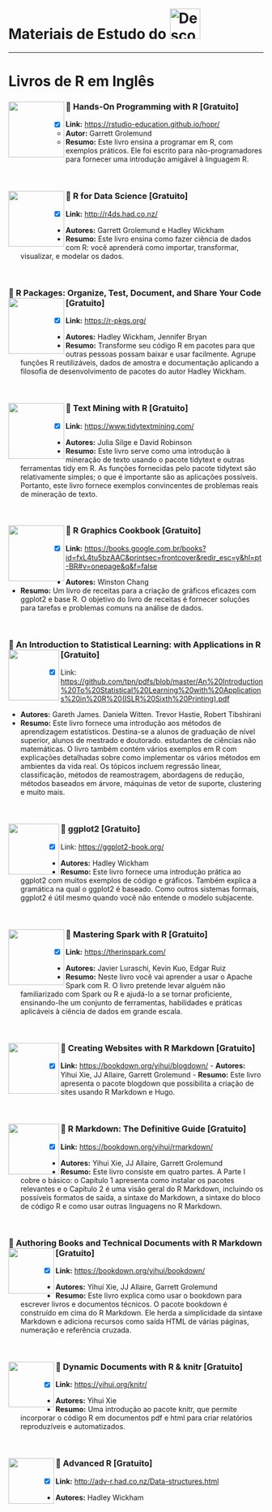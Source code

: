 
# Materiais de Estudo do <a  href="https://www.instagram.com/descomplicaestatistica/"> <img src="https://www.cbib.cl/wp-content/uploads/2019/10/Logo-RStudio-imagen-destacada.png" title="Descomplica Estatistica" class="center" width="60">  </a>  

------

# Livros de R em Inglês

### :green_book: Hands-On Programming with R [Gratuito] <img align="left" width="110" src="https://images-na.ssl-images-amazon.com/images/I/51SZMR4JKML._SX379_BO1,204,203,200_.jpg">
- [x] **Link:** https://rstudio-education.github.io/hopr/
  - **Autor:** Garrett Grolemund
  - **Resumo:** Este livro ensina a programar em R, com exemplos práticos. Ele foi escrito para não-programadores para fornecer uma introdução amigável à linguagem R. 

<br/> 

### :green_book: R for Data Science [Gratuito] <img align="left" width="110" src="https://images-na.ssl-images-amazon.com/images/I/51Vfk-LxgML._SX331_BO1,204,203,200_.jpg">
  - [x] **Link:** http://r4ds.had.co.nz/
  - **Autores:** Garrett Grolemund e Hadley Wickham
  - **Resumo:** Este livro ensina como fazer ciência de dados com R: você aprenderá como importar, transformar, visualizar, e modelar os dados.

<br/> 
      
### :green_book: R Packages: Organize, Test, Document, and Share Your Code [Gratuito] <img align="left" width="110" src="https://images-na.ssl-images-amazon.com/images/I/51Gq08EumSL._SY445_QL70_ML2_.jpg">
- [x]  **Link:** https://r-pkgs.org/
  - **Autores:** Hadley Wickham, Jennifer Bryan
  - **Resumo:** Transforme seu código R em pacotes para que outras pessoas possam baixar e usar facilmente. Agrupe funções R reutilizáveis, dados de amostra e documentação aplicando a filosofia de desenvolvimento de pacotes do autor Hadley Wickham.
  
  <br/> 
  
### :green_book: Text Mining with R [Gratuito] <img align="left" width="110" src="https://images-na.ssl-images-amazon.com/images/I/91uPkp3IUML.jpg">
- [x]  **Link:** https://www.tidytextmining.com/
  - **Autores:** Julia Silge e David Robinson
  - **Resumo:** Este livro serve como uma introdução à mineração de texto usando o pacote tidytext e outras ferramentas tidy em R. As funções fornecidas pelo pacote tidytext são relativamente simples; o que é importante são as aplicações possíveis. Portanto, este livro fornece exemplos convincentes de problemas reais de mineração de texto.
  
  <br/> 
  
### :green_book: R Graphics Cookbook [Gratuito]   <img align="left" width="110" src="https://m.media-amazon.com/images/I/51pbSD4qd-L.jpg">
- [x]  **Link:** https://books.google.com.br/books?id=fxL4tu5bzAAC&printsec=frontcover&redir_esc=y&hl=pt-BR#v=onepage&q&f=false
  - **Autores:** Winston Chang
  - **Resumo:** Um livro de receitas para a criação de gráficos eficazes com ggplot2 e base R. O objetivo do livro de receitas é fornecer soluções para tarefas e problemas comuns na análise de dados.
  
  <br/> 
  
### :green_book: An Introduction to Statistical Learning: with Applications in R [Gratuito] <img align="left" width="100" src="https://m.media-amazon.com/images/I/41jy3mwLy9L.jpg">
- [x]  Link: https://github.com/tpn/pdfs/blob/master/An%20Introduction%20To%20Statistical%20Learning%20with%20Applications%20in%20R%20(ISLR%20Sixth%20Printing).pdf
  - **Autores:** Gareth James. Daniela Witten. Trevor Hastie, Robert Tibshirani
  - **Resumo:** Este livro fornece uma introdução aos métodos de aprendizagem estatísticos. Destina-se a alunos de graduação de nível superior, alunos de mestrado e doutorado. estudantes de ciências não matemáticas. O livro também contém vários exemplos em R com explicações detalhadas sobre como implementar os vários métodos em ambientes da vida real. Os tópicos incluem regressão linear, classificação, métodos de reamostragem, abordagens de redução, métodos baseados em árvore, máquinas de vetor de suporte, clustering e muito mais.
  
<br/> 
  
### :green_book: ggplot2 [Gratuito] <img align="left" width="100" src="https://images-na.ssl-images-amazon.com/images/I/51smGgbUUjL.jpg">
- [x]  Link: https://ggplot2-book.org/
  - **Autores:** Hadley Wickham
  - **Resumo:** Este livro fornece uma introdução prática ao ggplot2 com muitos exemplos de código e gráficos. Também explica a gramática na qual o ggplot2 é baseado. Como outros sistemas formais, ggplot2 é útil mesmo quando você não entende o modelo subjacente. 
  
<br/>  
  
### :green_book: Mastering Spark with R [Gratuito] <img align="left" width="110" src="https://images-na.ssl-images-amazon.com/images/I/91brkxT15fL.jpg">
- [x]  **Link:** https://therinspark.com/
  - **Autores:** Javier Luraschi, Kevin Kuo, Edgar Ruiz
  - **Resumo:** Neste livro você vai aprender a usar o Apache Spark com R. O livro pretende levar alguém não familiarizado com Spark ou R e ajudá-lo a se tornar proficiente, ensinando-lhe um conjunto de ferramentas, habilidades e práticas aplicáveis à ciência de dados em grande escala. 
  
  <br/> 
  
  
### :green_book: Creating Websites with R Markdown [Gratuito] <img align="left" width="100" src="https://m.media-amazon.com/images/I/51BNGFbf+1L.jpg">
  - [x]  **Link:** https://bookdown.org/yihui/blogdown/
    - **Autores:** Yihui Xie, JJ Allaire, Garrett Grolemund
    - **Resumo:** Este livro apresenta o pacote blogdown que possibilita a criação de sites usando R Markdown e Hugo.
  
  <br/> 
  
### :green_book: R Markdown: The Definitive Guide [Gratuito] <img align="left" width="100" src="https://m.media-amazon.com/images/I/41FjIfC3EgL.jpg">
  - [x]  **Link:** https://bookdown.org/yihui/rmarkdown/
   - **Autores:** Yihui Xie, JJ Allaire, Garrett Grolemund
   - **Resumo:** Este livro consiste em quatro partes. A Parte I cobre o básico: o Capítulo 1 apresenta como instalar os pacotes relevantes e o Capítulo 2 é uma visão geral do R Markdown, incluindo os possíveis formatos de saída, a sintaxe do Markdown, a sintaxe do bloco de código R e como usar outras linguagens no R Markdown.

<br/> 

### :green_book: Authoring Books and Technical Documents with R Markdown [Gratuito] <img align="left" width="90" src="https://bookdown.org/yihui/bookdown/images/cover.jpg">
 - [x]  **Link:** https://bookdown.org/yihui/bookdown/
   - **Autores:** Yihui Xie, JJ Allaire, Garrett Grolemund
   - **Resumo:** Este livro explica como usar o bookdown para escrever livros e documentos técnicos. O pacote bookdown é construído em cima do R Markdown. Ele herda a simplicidade da sintaxe Markdown e adiciona recursos como saída HTML de várias páginas, numeração e referência cruzada.
   
<br/> 

### :green_book: Dynamic Documents with R & knitr [Gratuito] <img align="left" width="90" src="https://images-na.ssl-images-amazon.com/images/I/51yJpbMFqsL._SY445_QL70_ML2_.jpg">
 - [x]  **Link:** https://yihui.org/knitr/
   - **Autores:** Yihui Xie
   - **Resumo:** Uma introdução ao pacote knitr, que permite incorporar o código R em documentos pdf e html para criar relatórios reproduzíveis e automatizados.

<br/> 

### :green_book: Advanced R [Gratuito] <img align="left" width="90" src="https://images-na.ssl-images-amazon.com/images/I/418tQNF3+fL._SY344_BO1,204,203,200_.jpg">
 - [x]  **Link:** http://adv-r.had.co.nz/Data-structures.html
   - **Autores:** Hadley Wickham
